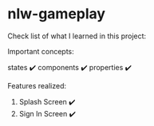 # nlw-gameplay

Check list of what I learned in this project:

Important concepts:

states ✔️
components ✔️
properties ✔️

Features realized:
1. Splash Screen ✔️
2. Sign In Screen ✔️

